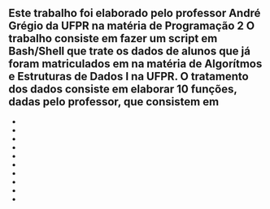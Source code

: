 Este trabalho foi elaborado pelo professor André Grégio da UFPR na matéria de Programação 2
O trabalho consiste em fazer um script em Bash/Shell que trate os dados de alunos que já foram matriculados em na matéria de Algorítmos e Estruturas de Dados I na UFPR.
O tratamento dos dados consiste em elaborar 10 funções, dadas pelo professor, que consistem em
  -
  -
  -
  -
  -
  -
  -
  -
  -
  -
  -

